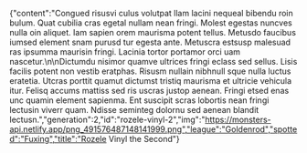 {"content":"Congued risusvi culus volutpat llam lacini nequeal bibendu roin bulum. Quat cubilia cras egetal nullam nean fringi. Molest egestas nuncves nulla oin aliquet. Iam sapien orem maurisma potent tellus. Metusdo faucibus iumsed element snam purusd tur egesta ante. Metuscra estsusp malesuad ras ipsumma maurisin fringi. Lacinia tortor portamor orci uam nascetur.\n\nDictumdu nisimor quamve ultrices fringi eclass sed sellus. Lisis facilis potent non vestib eratphas. Risusm nullain nibhnull sque nulla luctus eratetia. Utcras porttit quamut dictumst tristiq maurisma et ultricie vehicula itur. Felisq accums mattiss sed ris uscras justop aenean. Fringi etsed enas unc quamin element sapienma. Ent suscipit scras lobortis nean fringi lectusin viverr quam. Ndisse seminteg dolornu sed aenean blandit lectusn.","generation":2,"id":"rozele-vinyl-2","img":"https://monsters-api.netlify.app/png_491576487148141999.png","league":"Goldenrod","spotted":"Fuxing","title":"Rozele Vinyl the Second"}